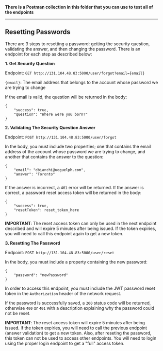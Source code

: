 **There is a Postman collection in this folder that you can use to test all of the endpoints**

-------------------
Resetting Passwords
-------------------

There are 3 steps to resetting a password: getting the security question, validating the answer, and then changing the password. There is an endpoint for each step as described below:

**1. Get Security Question**

Endpoint: `GET http://131.104.48.83:5000/user/forgot?email={email}`

`{email}`: The email address that belongs to the account whose password we are trying to change

If the email is valid, the question will be returned in the body:

```
{
    "success": true,
    "question": "Where were you born?"
}
```

**2. Validating The Security Question Answer**

Endpoint: `POST http://131.104.48.83:5000/user/forgot`

In the body, you must include two properties; one that contains the email address of the account whose password we are trying to change, and another that contains the answer to the question:

```
{
	"email": "dbianchi@uoguelph.com",
	"answer": "Toronto"
}
```
If the answer is incorrect, a `401` error will be returned. If the answer is correct, a password reset access token will be returned in the body:

```
{
    "success": true,
    "resetToken": reset_token_here
}
```

**IMPORTANT**: The reset access token can only be used in the next endpoint described and will expire 5 minutes after being issued. If the token expiries, you will need to call this endpoint again to get a new token.

**3. Resetting The Password**

Endpoint: `POST http://131.104.48.83:5000/user/reset`

In the body, you must include a property containing the new password:

```
{
	"password": "newPassword"
}
```

In order to access this endpoint, you must include the JWT password reset token in the `Authorization` header of the network request.

If the password is successfully saved, a `200` status code will be returned, otherwise `400` or `401` with a description explaining why the password could not be reset.

**IMPORTANT**: The reset access token will expire 5 minutes after being issued. If the token expiries, you will need to call the previous endpoint (answer validation) to get a new token. Also, after reseting the password, this token can not be used to access other endpoints. You will need to login using the proper login endpoint to get a "full" access token.